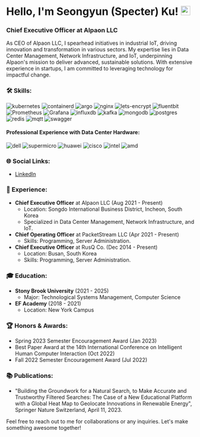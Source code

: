 # Hello, I'm Seongyun (Specter) Ku! <img src="https://raw.githubusercontent.com/Tarikul-Islam-Anik/Animated-Fluent-Emojis/master/Emojis/Hand%20gestures/Waving%20Hand.png" alt="Waving Hand" width="25" height="25" />

### Chief Executive Officer at Alpaon LLC

As CEO of Alpaon LLC, I spearhead initiatives in industrial IoT, driving innovation and transformation in various sectors. My expertise lies in Data Center Management, Network Infrastructure, and IoT, underpinning Alpaon's mission to deliver advanced, sustainable solutions. With extensive experience in startups, I am committed to leveraging technology for impactful change.

### 🛠 Skills:
![kubernetes](https://img.shields.io/badge/-Kubernetes-326CE5?logo=kubernetes&logoColor=white&style=flat-square)
![containerd](https://img.shields.io/badge/-containerd-575757?logo=containerd&logoColor=white&style=flat-square)
![argo](https://img.shields.io/badge/-Argo-EF7B4D?logo=argo&logoColor=white&style=flat-square)
![nginx](https://img.shields.io/badge/-NGINX-009639?logo=nginx&logoColor=white&style=flat-square)
![lets-encrypt](https://img.shields.io/badge/-Let's%20Encrypt-003A70?logo=letsencrypt&logoColor=white&style=flat-square)
![fluentbit](https://img.shields.io/badge/-Fluent%20Bit-49BDA5?logo=fluentbit&logoColor=white&style=flat-square)
![Prometheus](https://img.shields.io/badge/-Prometheus-E6522C?logo=prometheus&logoColor=white&style=flat-square)
![Grafana](https://img.shields.io/badge/-Grafana-F46800?logo=grafana&logoColor=white&style=flat-square)
![influxdb](https://img.shields.io/badge/-InfluxDB-22ADF6?logo=influxdb&logoColor=white&style=flat-square)
![kafka](https://img.shields.io/badge/-Apache%20Kafka-231F20?logo=apachekafka&logoColor=white&style=flat-square)
![mongodb](https://img.shields.io/badge/-MongoDB-47A248?logo=mongodb&logoColor=white&style=flat-square)
![postgres](https://img.shields.io/badge/-PostgreSQL-4169E1?logo=postgresql&logoColor=white&style=flat-square)
![redis](https://img.shields.io/badge/-Redis-DC382D?logo=redis&logoColor=white&style=flat-square)
![mqtt](https://img.shields.io/badge/-MQTT-660066?logo=mqtt&logoColor=white&style=flat-square)
![swagger](https://img.shields.io/badge/-Swagger-85EA2D?logo=swagger&logoColor=white&style=flat-square)

#### Professional Experience with Data Center Hardware:
![dell](https://img.shields.io/badge/-Dell-007DB8?logo=dell&logoColor=white&style=flat-square)
![supermicro](https://img.shields.io/badge/-Supermicro-151F6D?logo=supermicro&logoColor=white&style=flat-square)
![huawei](https://img.shields.io/badge/-Huawei-FF0000?logo=huawei&logoColor=white&style=flat-square)
![cisco](https://img.shields.io/badge/-Cisco-1BA0D7?logo=cisco&logoColor=white&style=flat-square)
![intel](https://img.shields.io/badge/-Intel-0071C5?logo=intel&logoColor=white&style=flat-square)
![amd](https://img.shields.io/badge/-Amd-ED1C24?logo=amd&logoColor=white&style=flat-square)



### 🌐 Social Links:
- [LinkedIn](https://www.linkedin.com/in/seongyun-ku-5bbaab140)

### 💼 Experience:
- **Chief Executive Officer** at Alpaon LLC (Aug 2021 - Present)
  - Location: Songdo International Business District, Incheon, South Korea
  - Specialized in Data Center Management, Network Infrastructure, and IoT.
- **Chief Operating Officer** at PacketStream LLC (Apr 2021 - Present)
  - Skills: Programming, Server Administration.
- **Chief Executive Officer** at RusQ Co. (Dec 2014 - Present)
  - Location: Busan, South Korea
  - Skills: Programming, Server Administration.

### 🎓 Education:
- **Stony Brook University** (2021 - 2025)
  - Major: Technological Systems Management, Computer Science
- **EF Academy** (2018 - 2021)
  - Location: New York Campus

### 🏆 Honors & Awards:
- Spring 2023 Semester Encouragement Award (Jan 2023)
- Best Paper Award at the 14th International Conference on Intelligent Human Computer Interaction (Oct 2022)
- Fall 2022 Semester Encouragement Award (Jul 2022)

### 📚 Publications:
- "Building the Groundwork for a Natural Search, to Make Accurate and Trustworthy Filtered Searches: The Case of a New Educational Platform with a Global Heat Map to Geolocate Innovations in Renewable Energy", Springer Nature Switzerland, April 11, 2023.

Feel free to reach out to me for collaborations or any inquiries. Let's make something awesome together!
